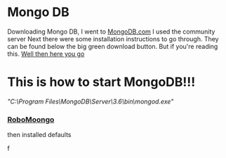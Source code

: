 # Mongo DB

Downloading Mongo DB, I went to [MongoDB.com](https://www.mongodb.com/download-center?jmp=nav#community) I used the community server
Next there were some installation instructions to go through. They can be found below the big green download button. But if you're reading this. [Well then here you go](https://docs.mongodb.com/manual/tutorial/install-mongodb-on-windows/)


# This is how to start MongoDB!!! 
*"C:\Program Files\MongoDB\Server\3.6\bin\mongod.exe"*

### [RoboMoongo](https://robomongo.org/download)
then installed defaults

f